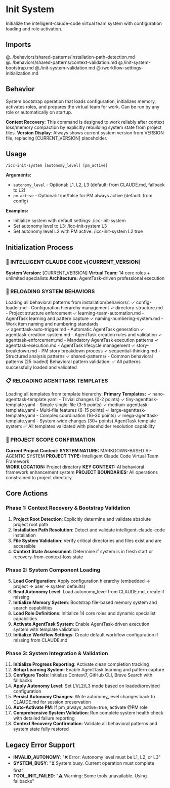 # Init System

Initialize the intelligent-claude-code virtual team system with configuration loading and role activation.

## Imports

@../behaviors/shared-patterns/installation-path-detection.md
@../behaviors/shared-patterns/context-validation.md
@./init-system-bootstrap.md
@./init-system-validation.md
@./workflow-settings-initialization.md

## Behavior
System bootstrap operation that loads configuration, initializes memory, activates roles,
and prepares the virtual team for work. Can be run by any role or automatically on startup.

**Context Recovery**: This command is designed to work reliably after context loss/memory compaction by explicitly rebuilding system state from project files.
**Version Display**: Always shows current system version from VERSION file, replacing [CURRENT_VERSION] placeholder.

## Usage
`/icc-init-system [autonomy_level] [pm_active]`

**Arguments:**
- `autonomy_level` - Optional: L1, L2, L3 (default: from CLAUDE.md, fallback to L2)
- `pm_active` - Optional: true/false for PM always active (default: from config)

**Examples:**
- Initialize system with default settings: /icc-init-system
- Set autonomy level to L3: /icc-init-system L3  
- Set autonomy level L2 with PM active: /icc-init-system L2 true

## Initialization Process

### 🎯 INTELLIGENT CLAUDE CODE v[CURRENT_VERSION]
**System Version:** [CURRENT_VERSION]
**Virtual Team:** 14 core roles + unlimited specialists
**Architecture:** AgentTask-driven professional execution

### 🧠 RELOADING SYSTEM BEHAVIORS
Loading all behavioral patterns from installation/behaviors/:
  ✓ config-loader.md - Configuration hierarchy management
  ✓ directory-structure.md - Project structure enforcement
  ✓ learning-team-automation.md - AgentTask learning and pattern capture
  ✓ naming-numbering-system.md - Work item naming and numbering standards  
  ✓ agenttask-auto-trigger.md - Automatic AgentTask generation
  ✓ agenttask-creation-system.md - AgentTask creation rules and validation
  ✓ agenttask-enforcement.md - Mandatory AgentTask execution patterns
  ✓ agenttask-execution.md - AgentTask lifecycle management
  ✓ story-breakdown.md - PM story breakdown process
  ✓ sequential-thinking.md - Structured analysis patterns
  ✓ shared-patterns/ - Common behavioral patterns (25 loaded)
Behavioral pattern validation: ✅ All patterns successfully loaded and validated

### 📋 RELOADING AGENTTASK TEMPLATES
Loading all templates from template hierarchy:
**Primary Templates:**
  ✓ nano-agenttask-template.yaml - Trivial changes (0-2 points)
  ✓ tiny-agenttask-template.yaml - Simple single-file (3-5 points)
  ✓ medium-agenttask-template.yaml - Multi-file features (6-15 points)
  ✓ large-agenttask-template.yaml - Complex coordination (16-30 points)
  ✓ mega-agenttask-template.yaml - System-wide changes (30+ points)
AgentTask template system: ✅ All templates validated with placeholder resolution capability

### 🎯 PROJECT SCOPE CONFIRMATION
**Current Project Context:**
**SYSTEM NATURE:** MARKDOWN-BASED AI-AGENTIC SYSTEM
**PROJECT TYPE:** Intelligent Claude Code Virtual Team Framework  
**WORK LOCATION:** Project directory
**KEY CONTEXT:** AI behavioral framework enhancement system
**PROJECT BOUNDARIES:** All operations constrained to project directory

## Core Actions

### Phase 1: Context Recovery & Bootstrap Validation
1. **Project Root Detection**: Explicitly determine and validate absolute project root path
2. **Installation Path Resolution**: Detect and validate intelligent-claude-code installation
3. **File System Validation**: Verify critical directories and files exist and are accessible
4. **Context State Assessment**: Determine if system is in fresh start or recovery-from-context-loss state

### Phase 2: System Component Loading
5. **Load Configuration**: Apply configuration hierarchy (embedded → project → user → system defaults)
6. **Read Autonomy Level**: Load autonomy_level from CLAUDE.md, create if missing
7. **Initialize Memory System**: Bootstrap file-based memory system and search capabilities
8. **Load Role Definitions**: Initialize 14 core roles and dynamic specialist capabilities
9. **Activate AgentTask System**: Enable AgentTask-driven execution system with template validation
10. **Initialize Workflow Settings**: Create default workflow configuration if missing from CLAUDE.md

### Phase 3: System Integration & Validation
11. **Initialize Progress Reporting**: Activate clean completion tracking
12. **Setup Learning System**: Enable AgentTask learning and pattern capture
13. **Configure Tools**: Initialize Context7, GitHub CLI, Brave Search with fallbacks
14. **Apply Autonomy Level**: Set L1/L2/L3 mode based on loaded/provided configuration
15. **Persist Autonomy Changes**: Write autonomy_level changes back to CLAUDE.md for session preservation
16. **Auto-Activate PM**: If pm_always_active=true, activate @PM role
17. **Comprehensive System Validation**: Run complete system health check with detailed failure reporting
18. **Context Recovery Confirmation**: Validate all behavioral patterns and system state fully restored

## Legacy Error Support
- **INVALID_AUTONOMY**: "❌ Error: Autonomy level must be L1, L2, or L3"
- **SYSTEM_BUSY**: "⏳ System busy. Current operation must complete first"
- **TOOL_INIT_FAILED**: "⚠️ Warning: Some tools unavailable. Using fallbacks"
